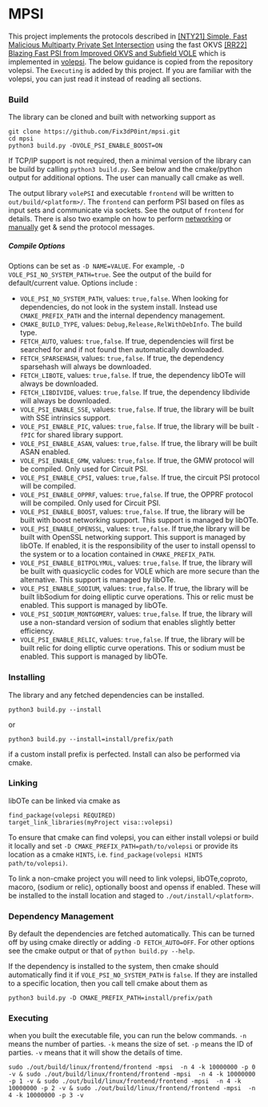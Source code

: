 # MPSI

This project implements the protocols described in [[NTY21] Simple, Fast Malicious Multiparty Private Set Intersection](https://eprint.iacr.org/2021/1221.pdf) using the fast OKVS [[RR22] Blazing Fast PSI from Improved OKVS and Subfield VOLE](https://eprint.iacr.org/2022/320.pdf) which is implemented in [volepsi](https://github.com/Visa-Research/volepsi). The below guidance is copied from the repository volepsi. The `Executing` is added by this project. If you are familiar with the volepsi, you can just read it instead of reading all sections.

### Build

The library can be cloned and built with networking support as
```
git clone https://github.com/Fix3dP0int/mpsi.git
cd mpsi
python3 build.py -DVOLE_PSI_ENABLE_BOOST=ON
```
If TCP/IP support is not required, then a minimal version of the library can be build by calling `python3 build.py`. See below and the cmake/python output for additional options.
The user can manually call cmake as well.

The output library `volePSI` and executable `frontend` will be written to `out/build/<platform>/`. The `frontend` can perform PSI based on files as input sets and communicate via sockets. See the output of `frontend` for details. There is also two example on how to perform [networking](https://github.com/Visa-Research/volepsi/blob/main/frontend/networkSocketExample.h#L7) or [manually](https://github.com/Visa-Research/volepsi/blob/main/frontend/messagePassingExample.h#L93) get & send the protocol messages.

##### Compile Options
Options can be set as `-D NAME=VALUE`. For example, `-D VOLE_PSI_NO_SYSTEM_PATH=true`. See the output of the build for default/current value. Options include :
 * `VOLE_PSI_NO_SYSTEM_PATH`, values: `true,false`.  When looking for dependencies, do not look in the system install. Instead use `CMAKE_PREFIX_PATH` and the internal dependency management.  
* `CMAKE_BUILD_TYPE`, values: `Debug,Release,RelWithDebInfo`. The build type. 
* `FETCH_AUTO`, values: `true,false`. If true, dependencies will first be searched for and if not found then automatically downloaded.
* `FETCH_SPARSEHASH`, values: `true,false`. If true, the dependency sparsehash will always be downloaded. 
* `FETCH_LIBOTE`, values: `true,false`. If true, the dependency libOTe will always be downloaded. 
* `FETCH_LIBDIVIDE`, values: `true,false`. If true, the dependency libdivide will always be downloaded. 
* `VOLE_PSI_ENABLE_SSE`, values: `true,false`. If true, the library will be built with SSE intrinsics support. 
* `VOLE_PSI_ENABLE_PIC`, values: `true,false`. If true, the library will be built `-fPIC` for shared library support. 
* `VOLE_PSI_ENABLE_ASAN`, values: `true,false`. If true, the library will be built ASAN enabled. 
* `VOLE_PSI_ENABLE_GMW`, values: `true,false`. If true, the GMW protocol will be compiled. Only used for Circuit PSI.
* `VOLE_PSI_ENABLE_CPSI`, values: `true,false`. If true,  the circuit PSI protocol will be compiled. 
* `VOLE_PSI_ENABLE_OPPRF`, values: `true,false`.  If true, the OPPRF protocol will be compiled. Only used for Circuit PSI.
* `VOLE_PSI_ENABLE_BOOST`, values: `true,false`. If true, the library will be built with boost networking support. This support is managed by libOTe. 
* `VOLE_PSI_ENABLE_OPENSSL`, values: `true,false`. If true,the library will be built with OpenSSL networking support. This support is managed by libOTe. If enabled, it is the responsibility of the user to install openssl to the system or to a location contained in `CMAKE_PREFIX_PATH`.
* `VOLE_PSI_ENABLE_BITPOLYMUL`, values: `true,false`. If true, the library will be built with quasicyclic codes for VOLE which are more secure than the alternative. This support is managed by libOTe. 
* `VOLE_PSI_ENABLE_SODIUM`, values: `true,false`. If true, the library will be built libSodium for doing elliptic curve operations. This or relic must be enabled. This support is managed by libOTe. 
* `VOLE_PSI_SODIUM_MONTGOMERY`, values: `true,false`. If true, the library will use a non-standard version of sodium that enables slightly better efficiency. 
* `VOLE_PSI_ENABLE_RELIC`, values: `true,false`. If true, the library will be built relic for doing elliptic curve operations. This or sodium must be enabled. This support is managed by libOTe. 


### Installing

The library and any fetched dependencies can be installed. 
```
python3 build.py --install
```
or 
```
python3 build.py --install=install/prefix/path
```
if a custom install prefix is perfected. Install can also be performed via cmake.

### Linking

libOTe can be linked via cmake as
```
find_package(volepsi REQUIRED)
target_link_libraries(myProject visa::volepsi)
```
To ensure that cmake can find volepsi, you can either install volepsi or build it locally and set `-D CMAKE_PREFIX_PATH=path/to/volepsi` or provide its location as a cmake `HINTS`, i.e. `find_package(volepsi HINTS path/to/volepsi)`.

To link a non-cmake project you will need to link volepsi, libOTe,coproto, macoro, (sodium or relic), optionally boost and openss if enabled. These will be installed to the install location and staged to `./out/install/<platform>`. 


### Dependency Management

By default the dependencies are fetched automatically. This can be turned off by using cmake directly or adding `-D FETCH_AUTO=OFF`. For other options see the cmake output or that of `python build.py --help`.

If the dependency is installed to the system, then cmake should automatically find it if `VOLE_PSI_NO_SYSTEM_PATH` is `false`. If they are installed to a specific location, then you call tell cmake about them as 
```
python3 build.py -D CMAKE_PREFIX_PATH=install/prefix/path
```

### Executing

when you built the executable file, you can run the below commands. `-n` means the number of parties. `-k` means the size of set. `-p` means the ID of parties. `-v` means that it will show the details of time.

```
sudo ./out/build/linux/frontend/frontend -mpsi  -n 4 -k 10000000 -p 0 -v & sudo ./out/build/linux/frontend/frontend -mpsi  -n 4 -k 10000000 -p 1 -v & sudo ./out/build/linux/frontend/frontend -mpsi  -n 4 -k 10000000 -p 2 -v & sudo ./out/build/linux/frontend/frontend -mpsi  -n 4 -k 10000000 -p 3 -v
```